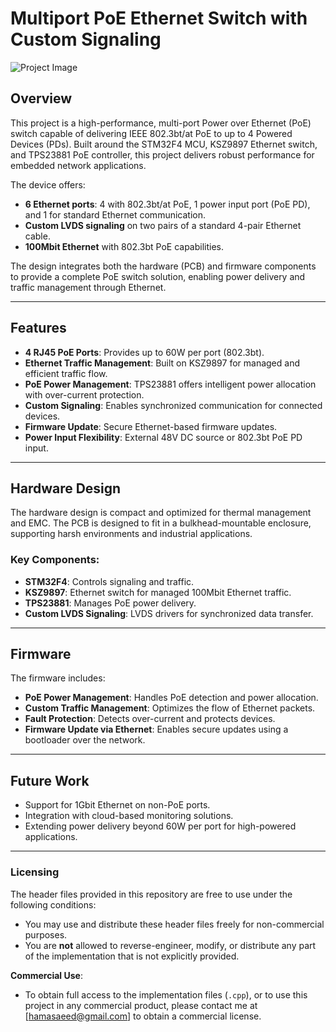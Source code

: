 # Multiport PoE Ethernet Switch with Custom Signaling

![Project Image](https://drive.google.com/uc?export=view&id=1J4BJ_7U2pBXm5Z4PWR-nIi7LH-2YpAVN) 

## Overview
This project is a high-performance, multi-port Power over Ethernet (PoE) switch capable of delivering IEEE 802.3bt/at PoE to up to 4 Powered Devices (PDs). Built around the STM32F4 MCU, KSZ9897 Ethernet switch, and TPS23881 PoE controller, this project delivers robust performance for embedded network applications.

The device offers:
- **6 Ethernet ports**: 4 with 802.3bt/at PoE, 1 power input port (PoE PD), and 1 for standard Ethernet communication.
- **Custom LVDS signaling** on two pairs of a standard 4-pair Ethernet cable.
- **100Mbit Ethernet** with 802.3bt PoE capabilities.

The design integrates both the hardware (PCB) and firmware components to provide a complete PoE switch solution, enabling power delivery and traffic management through Ethernet.

---

## Features
- **4 RJ45 PoE Ports**: Provides up to 60W per port (802.3bt).
- **Ethernet Traffic Management**: Built on KSZ9897 for managed and efficient traffic flow.
- **PoE Power Management**: TPS23881 offers intelligent power allocation with over-current protection.
- **Custom Signaling**: Enables synchronized communication for connected devices.
- **Firmware Update**: Secure Ethernet-based firmware updates.
- **Power Input Flexibility**: External 48V DC source or 802.3bt PoE PD input.

---

## Hardware Design
The hardware design is compact and optimized for thermal management and EMC. The PCB is designed to fit in a bulkhead-mountable enclosure, supporting harsh environments and industrial applications.

### Key Components:
- **STM32F4**: Controls signaling and traffic.
- **KSZ9897**: Ethernet switch for managed 100Mbit Ethernet traffic.
- **TPS23881**: Manages PoE power delivery.
- **Custom LVDS Signaling**: LVDS drivers for synchronized data transfer.

---

## Firmware
The firmware includes:
- **PoE Power Management**: Handles PoE detection and power allocation.
- **Custom Traffic Management**: Optimizes the flow of Ethernet packets.
- **Fault Protection**: Detects over-current and protects devices.
- **Firmware Update via Ethernet**: Enables secure updates using a bootloader over the network.

---

<!-- ## Project Documentation

1. **Hardware**:
   - [Schematic](path-to-schematic.pdf)
   - [PCB Layout](path-to-pcb-layout.pdf)
   - [Bill of Materials (BOM)](path-to-bom.csv)
   - [Enclosure Design](path-to-enclosure-design.pdf)

2. **Firmware**:
   - [Source Code](path-to-firmware)
   - [Configuration Guide](path-to-guide)

---

## Testing & Validation
The hardware and firmware were rigorously tested for:
- **PoE power allocation** and over-current protection.
- **Ethernet throughput** across all ports.
- **Compliance with industry standards**: IEEE 802.3bt/at, EMC.
- **Reliability** under varying environmental conditions (temperature, humidity, etc.).

---

## How to Build & Use

### Hardware Assembly
1. Assemble the PCB using the provided schematic and BOM.
2. Mount the PCB in the provided enclosure.

### Flashing the Firmware
- Connect the STM32F4 via ST-Link and flash the firmware using [open-source toolchain].

### Using the PoE Switch
- Connect up to 4 Powered Devices (PDs) to the PoE ports.
- Configure custom signaling through the provided UI or CLI.
- Monitor and manage the device via Ethernet.

---
-->

## Future Work
- Support for 1Gbit Ethernet on non-PoE ports.
- Integration with cloud-based monitoring solutions.
- Extending power delivery beyond 60W per port for high-powered applications.

---

### Licensing
The header files provided in this repository are free to use under the following conditions:
- You may use and distribute these header files freely for non-commercial purposes.
- You are **not** allowed to reverse-engineer, modify, or distribute any part of the implementation that is not explicitly provided.

**Commercial Use**: 
- To obtain full access to the implementation files (`.cpp`), or to use this project in any commercial product, please contact me at [hamasaeed@gmail.com] to obtain a commercial license.
